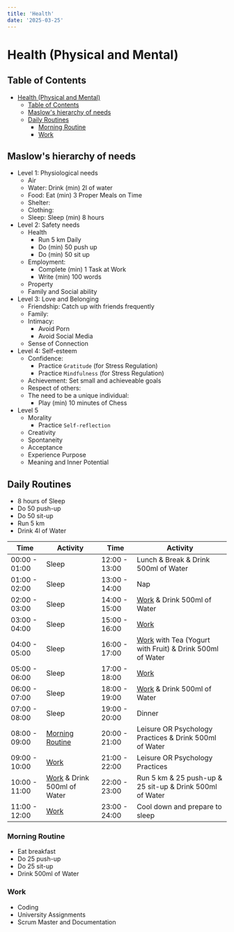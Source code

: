 ```yaml
---
title: 'Health'
date: '2025-03-25'
---
```


# Health (Physical and Mental)

## Table of Contents

- [Health (Physical and Mental)](#health-physical-and-mental)
  - [Table of Contents](#table-of-contents)
  - [Maslow's hierarchy of needs](#maslows-hierarchy-of-needs)
  - [Daily Routines](#daily-routines)
    - [Morning Routine](#morning-routine)
    - [Work](#work)

## Maslow's hierarchy of needs

- Level 1: Physiological needs
  - Air
  - Water: Drink (min) 2l of water
  - Food: Eat (min) 3 Proper Meals on Time
  - Shelter:
  - Clothing:
  - Sleep: Sleep (min) 8 hours
- Level 2: Safety needs
  - Health
    - Run 5 km Daily
    - Do (min) 50 push up
    - Do (min) 50 sit up
  - Employment:
    - Complete (min) 1 Task at Work
    - Write (min) 100 words
  - Property
  - Family and Social ability
- Level 3: Love and Belonging
  - Friendship: Catch up with friends frequently
  - Family:
  - Intimacy:
    - Avoid Porn
    - Avoid Social Media
  - Sense of Connection
- Level 4: Self-esteem
  - Confidence:
    - Practice `Gratitude` (for Stress Regulation)
    - Practice `Mindfulness` (for Stress Regulation)
  - Achievement: Set small and achieveable goals
  - Respect of others:
  - The need to be a unique individual:
    - Play (min) 10 minutes of Chess
- Level 5
  - Morality
    - Practice `Self-reflection`
  - Creativity
  - Spontaneity
  - Acceptance
  - Experience Purpose
  - Meaning and Inner Potential

## Daily Routines

- 8 hours of Sleep
- Do 50 push-up
- Do 50 sit-up
- Run 5 km
- Drink 4l of Water

| Time          | Activity                             | Time          | Activity                                                          |
| ------------- | ------------------------------------ | ------------- | ----------------------------------------------------------------- |
| 00:00 - 01:00 | Sleep                                | 12:00 - 13:00 | Lunch & Break & Drink 500ml of Water                              |
| 01:00 - 02:00 | Sleep                                | 13:00 - 14:00 | Nap                                                               |
| 02:00 - 03:00 | Sleep                                | 14:00 - 15:00 | [Work](#work) & Drink 500ml of Water                              |
| 03:00 - 04:00 | Sleep                                | 15:00 - 16:00 | [Work](#work)                                                     |
| 04:00 - 05:00 | Sleep                                | 16:00 - 17:00 | [Work](#work) with Tea (Yogurt with Fruit) & Drink 500ml of Water |
| 05:00 - 06:00 | Sleep                                | 17:00 - 18:00 | [Work](#work)                                                     |
| 06:00 - 07:00 | Sleep                                | 18:00 - 19:00 | [Work](#work) & Drink 500ml of Water                              |
| 07:00 - 08:00 | Sleep                                | 19:00 - 20:00 | Dinner                                                            |
| 08:00 - 09:00 | [Morning Routine](#morning-routine)  | 20:00 - 21:00 | Leisure OR Psychology Practices & Drink 500ml of Water            |
| 09:00 - 10:00 | [Work](#work)                        | 21:00 - 22:00 | Leisure OR Psychology Practices                                   |
| 10:00 - 11:00 | [Work](#work) & Drink 500ml of Water | 22:00 - 23:00 | Run 5 km & 25 push-up & 25 sit-up & Drink 500ml of Water          |
| 11:00 - 12:00 | [Work](#work)                        | 23:00 - 24:00 | Cool down and prepare to sleep                                    |

### Morning Routine

- Eat breakfast
- Do 25 push-up
- Do 25 sit-up
- Drink 500ml of Water

### Work

- Coding
- University Assignments
- Scrum Master and Documentation
